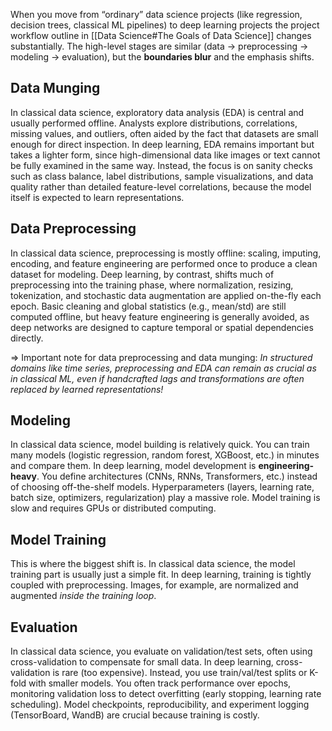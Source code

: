 When you move from “ordinary” data science projects (like regression, decision trees, classical ML pipelines) to deep learning projects the project workflow outline in [[Data Science#The Goals of Data Science]] changes substantially. The high-level stages are similar (data → preprocessing → modeling → evaluation), but the **boundaries blur** and the emphasis shifts. 
## Data Munging
In classical data science, exploratory data analysis (EDA) is central and usually performed offline. Analysts explore distributions, correlations, missing values, and outliers, often aided by the fact that datasets are small enough for direct inspection. In deep learning, EDA remains important but takes a lighter form, since high-dimensional data like images or text cannot be fully examined in the same way. Instead, the focus is on sanity checks such as class balance, label distributions, sample visualizations, and data quality rather than detailed feature-level correlations, because the model itself is expected to learn representations.
## **Data Preprocessing**
In classical data science, preprocessing is mostly offline: scaling, imputing, encoding, and feature engineering are performed once to produce a clean dataset for modeling. Deep learning, by contrast, shifts much of preprocessing into the training phase, where normalization, resizing, tokenization, and stochastic data augmentation are applied on-the-fly each epoch. Basic cleaning and global statistics (e.g., mean/std) are still computed offline, but heavy feature engineering is generally avoided, as deep networks are designed to capture temporal or spatial dependencies directly. 

=> Important note for data preprocessing and data munging: *In structured domains like time series, preprocessing and EDA can remain as crucial as in classical ML, even if handcrafted lags and transformations are often replaced by learned representations!*
## **Modeling**
In classical data science, model building is relatively quick. You can train many models (logistic regression, random forest, XGBoost, etc.) in minutes and compare them. In deep learning, model development is **engineering-heavy**. You define architectures (CNNs, RNNs, Transformers, etc.) instead of choosing off-the-shelf models. Hyperparameters (layers, learning rate, batch size, optimizers, regularization) play a massive role. Model training is slow and requires GPUs or distributed computing.
## **Model Training**
This is where the biggest shift is. In classical data science, the model training part is usually just a simple fit. In deep learning, training is tightly coupled with preprocessing. Images, for example, are normalized and augmented _inside the training loop_.
## **Evaluation**
In classical data science, you evaluate on validation/test sets, often using cross-validation to compensate for small data. In deep learning, cross-validation is rare (too expensive). Instead, you use train/val/test splits or K-fold with smaller models. You often track performance over epochs, monitoring validation loss to detect overfitting (early stopping, learning rate scheduling). Model checkpoints, reproducibility, and experiment logging (TensorBoard, WandB) are crucial because training is costly.